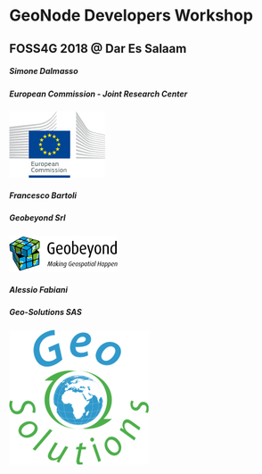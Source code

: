 # GeoNode Developers Workshop

## FOSS4G 2018 @ Dar Es Salaam

##### Simone Dalmasso
##### European Commission - Joint Research Center
[![JRC](css/img/jrc-logo.gif)](https://ec.europa.eu/jrc/en)

##### Francesco Bartoli
##### Geobeyond Srl
[![Geobeyond](css/img/gb-logo.png)](http://www.geobeyond.it)

##### Alessio Fabiani
##### Geo-Solutions SAS
[![Geo-Solutions](css/img/gs-logo.png)](http://www.geo-solutions.it)
